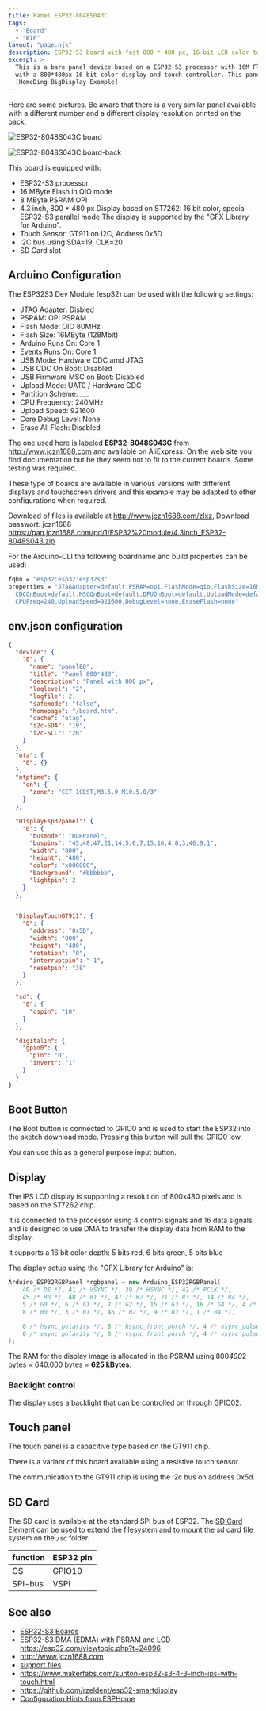 ```yaml
---
title: Panel ESP32-8048S043C
tags:
  - "Board"
  - "WIP"
layout: "page.njk"
description: ESP32-S3 board with fast 800 * 480 px, 16 bit LCD color touch display
excerpt: >
  This is a bare panel device based on a ESP32-S3 processor with 16M Flash and 8M PSRAM Memory in combination
  with a 800*480px 16 bit color display and touch controller. This panel is supported by the
  [HomeDing BigDisplay Example]
---
```


Here are some pictures. Be aware that there is a very similar panel available with a different
number and a different display resolution printed on the back.

![ESP32-8048S043C board](panel-8048S043.jpg)

![ESP32-8048S043C board-back](panel-8048S043back.jpg)

This board is equipped with:

* ESP32-S3 processor
* 16 MByte Flash in QIO mode
* 8 MByte PSRAM OPI
* 4.3 inch, 800 * 480 px Display based on ST7262: 16 bit color, special ESP32-S3 parallel mode
  The display is supported by the "GFX Library for Arduino".
* Touch Sensor: GT911 on I2C, Address 0x5D
* I2C bus using SDA=19, CLK=20
* SD Card slot

## Arduino Configuration

The ESP32S3 Dev Module (esp32) can be used with the following settings:

* JTAG Adapter: Disbled
* PSRAM: OPI PSRAM
* Flash Mode: QIO 80MHz
* Flash Size: 16MByte (128Mbit)
* Arduino Runs On: Core 1
* Events Runs On: Core 1
* USB Mode: Hardware CDC amd JTAG
* USB CDC On Boot: Disabled
* USB Firmware MSC on Boot: Disabled
* Upload Mode: UAT0 / Hardware CDC
* Partition Scheme: ___
* CPU Frequency: 240MHz
* Upload Speed: 921600
* Core Debug Level: None
* Erase All Flash: Disabled

The one used here is labeled **ESP32-8048S043C** from <http://www.jczn1688.com> and available
on AliExpress. On the web site you find documentation but be they seem not to fit to the current boards. Some testing was required.

These type of boards are available in various versions with different displays and touchscreen
drivers and this example may be adapted to other configurations when required.

Download of files is available at <http://www.jczn1688.com/zlxz>, Download passwort: jczn1688  
<https://pan.jczn1688.com/pd/1/ESP32%20module/4.3inch_ESP32-8048S043.zip>

For the Arduino-CLI the following boardname and build properties can be used:

```bash
fqbn = "esp32:esp32:esp32s3"
properties = "JTAGAdapter=default,PSRAM=opi,FlashMode=qio,FlashSize=16M,LoopCore=1,EventsCore=1,USBMode=hwcdc,
  CDCOnBoot=default,MSCOnBoot=default,DFUOnBoot=default,UploadMode=default,PartitionScheme=fatflash,
  CPUFreq=240,UploadSpeed=921600,DebugLevel=none,EraseFlash=none"
```


## env.json configuration

```json
{
  "device": {
    "0": {
      "name": "panel80",
      "title": "Panel 800*480",
      "description": "Panel with 800 px",
      "loglevel": "2",
      "logfile": 2,
      "safemode": "false",
      "homepage": "/board.htm",
      "cache": "etag",
      "i2c-SDA": "19",
      "i2c-SCL": "20"
    }
  },
  "ota": {
    "0": {}
  },
  "ntptime": {
    "on": {
      "zone": "CET-1CEST,M3.5.0,M10.5.0/3"
    }
  },

  "DisplayEsp32panel": {
    "0": {
      "busmode": "RGBPanel",
      "buspins": "45,48,47,21,14,5,6,7,15,16,4,8,3,46,9,1",
      "width": "800",
      "height": "480",
      "color": "x000000",
      "background": "#bbbbbb",
      "lightpin": 2
    }
  },


  "DisplayTouchGT911": {
    "0": {
      "address": "0x5D",
      "width": "800",
      "height": "480",
      "rotation": "0",
      "interruptpin": "-1",
      "resetpin": "38"
    }
  },

  "sd": {
    "0": {
      "cspin": "10"
    }
  },

  "digitalin": {
    "gpio0": {
      "pin": "0",
      "invert": "1"
    }
  }
}
```


## Boot Button

The Boot button is connected to GPIO0 and is used to start the ESP32 into the sketch download mode.
Pressing this button will pull the GPIO0 low.

You can use this as a general purpose input button.


## Display

The IPS LCD display is supporting a resolution of 800x480 pixels and is based on the ST7262 chip.  

It is connected to the processor using 4 control signals and 16 data signals and is designed to
use DMA to transfer the display data from RAM to the display.

It supports a 16 bit color depth: 5 bits red, 6 bits green, 5 bits blue

The display setup using the "GFX Library for Arduino" is:

```cpp
Arduino_ESP32RGBPanel *rgbpanel = new Arduino_ESP32RGBPanel(
    40 /* DE */, 41 /* VSYNC */, 39 /* HSYNC */, 42 /* PCLK */,
    45 /* R0 */, 48 /* R1 */, 47 /* R2 */, 21 /* R3 */, 14 /* R4 */,
    5 /* G0 */, 6 /* G1 */, 7 /* G2 */, 15 /* G3 */, 16 /* G4 */, 4 /* G5 */,
    8 /* B0 */, 3 /* B1 */, 46 /* B2 */, 9 /* B3 */, 1 /* B4 */,

    0 /* hsync_polarity */, 8 /* hsync_front_porch */, 4 /* hsync_pulse_width */, 8 /* hsync_back_porch */,
    0 /* vsync_polarity */, 8 /* vsync_front_porch */, 4 /* vsync_pulse_width */, 8 /* vsync_back_porch */
);
```

The RAM for the display image is allocated in the PSRAM using 800*400*2 bytes = 640.000 bytes = **625 kBytes**.


### Backlight control

The display uses a backlight that can be controlled on through GPIO02.


## Touch panel

The touch panel is a capacitive type based on the GT911 chip.

There is a variant of this board available using a resistive touch sensor.

The communication to the GT911 chip is using the i2c bus on address 0x5d.


## SD Card

The SD card is available at the standard SPI bus of ESP32. The
[SD Card Element](/elements/sd.md) can be used to extend the filesystem
and to mount the sd card file system on the `/sd` folder.

| function | ESP32 pin |
| -------- | --------- |
| CS       | GPIO10    |
| SPI-bus  | VSPI      |


## See also

* [ESP32-S3 Boards](/boards/esp32s3/index.md)
* ESP32-S3 DMA (EDMA) with PSRAM and LCD  <https://esp32.com/viewtopic.php?t=24096>
* <http://www.jczn1688.com>
* [support files](http://pan.jczn1688.com/1/ESP32%20module)
* <https://www.makerfabs.com/sunton-esp32-s3-4-3-inch-ips-with-touch.html>
* <https://github.com/rzeldent/esp32-smartdisplay>
* [Configuration Hints from ESPHome](https://esphome.io/components/display/rpi_dpi_rgb)
